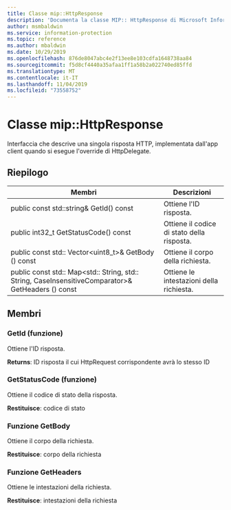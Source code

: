 ```yaml
---
title: Classe mip::HttpResponse
description: 'Documenta la classe MIP:: HttpResponse di Microsoft Information Protection (MIP) SDK.'
author: msmbaldwin
ms.service: information-protection
ms.topic: reference
ms.author: mbaldwin
ms.date: 10/29/2019
ms.openlocfilehash: 876de8047abc4e2f13ee8e103cdfa1648738aa84
ms.sourcegitcommit: f5d8cf4440a35afaa1ff1a58b2a022740ed85ffd
ms.translationtype: MT
ms.contentlocale: it-IT
ms.lasthandoff: 11/04/2019
ms.locfileid: "73558752"
---
```

# <a name="class-miphttpresponse"></a>Classe mip::HttpResponse 
Interfaccia che descrive una singola risposta HTTP, implementata dall'app client quando si esegue l'override di HttpDelegate.
  
## <a name="summary"></a>Riepilogo
 Membri                        | Descrizioni                                
--------------------------------|---------------------------------------------
public const std::string& GetId() const  |  Ottiene l'ID risposta.
public int32_t GetStatusCode() const  |  Ottiene il codice di stato della risposta.
public const std:: Vector\<uint8_t\>& GetBody () const  |  Ottiene il corpo della richiesta.
public const std:: Map\<std:: String, std:: String, CaseInsensitiveComparator\>& GetHeaders () const  |  Ottiene le intestazioni della richiesta.
  
## <a name="members"></a>Membri
  
### <a name="getid-function"></a>GetId (funzione)
Ottiene l'ID risposta.

  
**Returns**: ID risposta il cui HttpRequest corrispondente avrà lo stesso ID
  
### <a name="getstatuscode-function"></a>GetStatusCode (funzione)
Ottiene il codice di stato della risposta.

  
**Restituisce**: codice di stato
  
### <a name="getbody-function"></a>Funzione GetBody
Ottiene il corpo della richiesta.

  
**Restituisce**: corpo della richiesta
  
### <a name="getheaders-function"></a>Funzione GetHeaders
Ottiene le intestazioni della richiesta.

  
**Restituisce**: intestazioni della richiesta